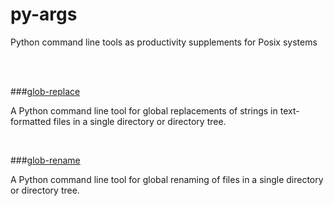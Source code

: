 # py-args

Python command line tools as productivity supplements for Posix systems

<br>
<br>

###[glob-replace](./glob-replace)

A Python command line tool for global replacements of strings in text-formatted files in a single directory or directory tree.

<br>

###[glob-rename](./glob-rename)

A Python command line tool for global renaming of files in a single directory or directory tree.
